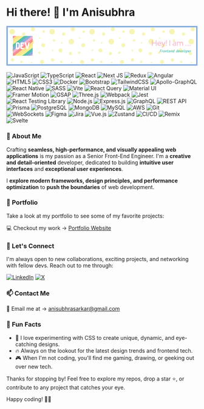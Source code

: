 # Hi there! 👋 I'm Anisubhra

![Banner Image](./github-header-image.png)

![JavaScript](https://img.shields.io/badge/javascript-%23323330.svg?style=for-the-badge&logo=javascript&logoColor=%23F7DF1E) ![TypeScript](https://img.shields.io/badge/typescript-%23007ACC.svg?style=for-the-badge&logo=typescript&logoColor=white) ![React](https://img.shields.io/badge/react-%2320232a.svg?style=for-the-badge&logo=react&logoColor=%2361DAFB) ![Next JS](https://img.shields.io/badge/Next-black?style=for-the-badge&logo=next.js&logoColor=white) ![Redux](https://img.shields.io/badge/redux-%23593d88.svg?style=for-the-badge&logo=redux&logoColor=white) ![Angular](https://img.shields.io/badge/angular-%23DD0031.svg?style=for-the-badge&logo=angular&logoColor=white) ![HTML5](https://img.shields.io/badge/html5-%23E34F26.svg?style=for-the-badge&logo=html5&logoColor=white) ![CSS3](https://img.shields.io/badge/css3-%231572B6.svg?style=for-the-badge&logo=css3&logoColor=white) ![Docker](https://img.shields.io/badge/docker-%230db7ed.svg?style=for-the-badge&logo=docker&logoColor=white) ![Bootstrap](https://img.shields.io/badge/bootstrap-%238511FA.svg?style=for-the-badge&logo=bootstrap&logoColor=white) ![TailwindCSS](https://img.shields.io/badge/tailwindcss-%2338B2AC.svg?style=for-the-badge&logo=tailwind-css&logoColor=white) ![Apollo-GraphQL](https://img.shields.io/badge/-ApolloGraphQL-311C87?style=for-the-badge&logo=apollo-graphql) ![React Native](https://img.shields.io/badge/react_native-%2320232a.svg?style=for-the-badge&logo=react&logoColor=%2361DAFB) ![SASS](https://img.shields.io/badge/SASS-hotpink.svg?style=for-the-badge&logo=sass&logoColor=white) ![Vite](https://img.shields.io/badge/vite-%23646CFF.svg?style=for-the-badge&logo=vite&logoColor=white) ![React Query](https://img.shields.io/badge/-React%20Query-FF4154?style=for-the-badge&logo=react-query&logoColor=white) ![Material UI](https://img.shields.io/badge/Material%20UI-0081CB?style=for-the-badge&logo=material-ui&logoColor=white) ![Framer Motion](https://img.shields.io/badge/Framer%20Motion-blueviolet?style=for-the-badge&logo=framer-motion&logoColor=white) ![GSAP](https://img.shields.io/badge/gsap-%2388CE02.svg?style=for-the-badge&logo=greensock&logoColor=white) ![Three.js](https://img.shields.io/badge/threejs-black?style=for-the-badge&logo=three.js&logoColor=white) ![Webpack](https://img.shields.io/badge/webpack-%238DD6F9.svg?style=for-the-badge&logo=webpack&logoColor=black) ![Jest](https://img.shields.io/badge/jest-%23C21325.svg?style=for-the-badge&logo=jest&logoColor=white) ![React Testing Library](https://img.shields.io/badge/-React%20Testing%20Library-%23E33332?style=for-the-badge&logo=testing-library&logoColor=white) ![Node.js](https://img.shields.io/badge/node.js-6DA55F?style=for-the-badge&logo=node.js&logoColor=white) ![Express.js](https://img.shields.io/badge/express.js-%23404d59.svg?style=for-the-badge&logo=express&logoColor=%2361DAFB) ![GraphQL](https://img.shields.io/badge/-GraphQL-E10098?style=for-the-badge&logo=graphql&logoColor=white) ![REST API](https://img.shields.io/badge/REST%20API-gray?style=for-the-badge&logo=rest-api&logoColor=white) ![Prisma](https://img.shields.io/badge/Prisma-3982CE?style=for-the-badge&logo=prisma&logoColor=white) ![PostgreSQL](https://img.shields.io/badge/PostgreSQL-336791?style=for-the-badge&logo=postgresql&logoColor=white) ![MongoDB](https://img.shields.io/badge/MongoDB-%234EA94B.svg?style=for-the-badge&logo=mongodb&logoColor=white) ![MySQL](https://img.shields.io/badge/mysql-%2300f.svg?style=for-the-badge&logo=mysql&logoColor=white) ![AWS](https://img.shields.io/badge/AWS-%23FF9900.svg?style=for-the-badge&logo=amazon-aws&logoColor=white) ![Git](https://img.shields.io/badge/git-%23F05033.svg?style=for-the-badge&logo=git&logoColor=white) ![WebSockets](https://img.shields.io/badge/WebSockets-gray?style=for-the-badge&logo=web-socket&logoColor=white) ![Figma](https://img.shields.io/badge/figma-%23F24E1E.svg?style=for-the-badge&logo=figma&logoColor=white) ![Jira](https://img.shields.io/badge/jira-%230A0FFF.svg?style=for-the-badge&logo=jira&logoColor=white) ![Vue.js](https://img.shields.io/badge/vuejs-%2342b883.svg?style=for-the-badge&logo=vuedotjs&logoColor=white) ![Zustand](https://img.shields.io/badge/zustand-%23900090.svg?style=for-the-badge&logo=zustand&logoColor=white) ![CI/CD](https://img.shields.io/badge/CI%20/%20CD-%233498db.svg?style=for-the-badge&logo=gitlab-ci&logoColor=white) ![Remix](https://img.shields.io/badge/remix-%2364B5F6.svg?style=for-the-badge&logo=remix&logoColor=white) ![Svelte](https://img.shields.io/badge/svelte-%23FF3E00.svg?style=for-the-badge&logo=svelte&logoColor=white)

### 🎯 About Me

Crafting **seamless, high-performance, and visually appealing web applications** is my passion as a Senior Front-End Engineer. I'm a **creative and detail-oriented** developer, dedicated to building **intuitive user interfaces** and **exceptional user experiences**. 

I **explore modern frameworks, design principles, and performance optimization** to **push the boundaries** of web development.

### 💼 Portfolio

Take a look at my portfolio to see some of my favorite projects:

💻 Checkout my work → [Portfolio Website](https://portfolio-website-umber-pi.vercel.app/)

### 🤝 Let's Connect

I'm always open to new collaborations, exciting projects, and networking with fellow devs. Reach out to me through:

[![LinkedIn](https://img.shields.io/badge/LinkedIn-%230077B5.svg?logo=linkedin&logoColor=white)](https://www.linkedin.com/in/anisubhrasarkar/) [![X](https://img.shields.io/badge/X-black.svg?logo=X&logoColor=white)](https://twitter.com/anisubhrasarkar)

### 📫 Contact Me

📩 Email me at → [anisubhrasarkar@gmail.com](mailto:anisubhrasarkar@gmail.com)

### 🎉 Fun Facts

- 🎨 I love experimenting with CSS to create unique, dynamic, and eye-catching designs.
- 🔥 Always on the lookout for the latest design trends and frontend tech.
- 🎮 When I'm not coding, you'll find me gaming, drawing, or geeking out over new tech.

Thanks for stopping by! Feel free to explore my repos, drop a star ⭐, or contribute to any project that catches your eye.

Happy coding! 🚀✨
